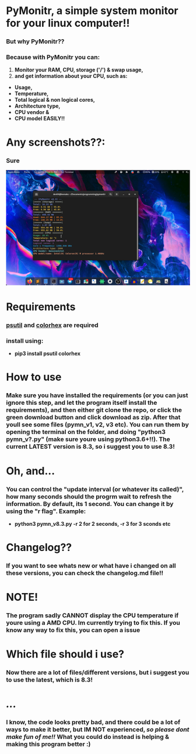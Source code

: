 # PyMonitr, a simple system monitor for your linux computer!!
### **But why PyMonitr??**
### **Because with PyMonitr you can:**
1. **Monitor your RAM, CPU, storage ('/') & swap usage,**
2. **and get information about your CPU, such as:**
+ **Usage,**
+ **Temperature,**
+ **Total logical & non logical cores,**
+ **Architecture type,**
+ **CPU vendor &**
+ **CPU model EASILY!!**

# Any screenshots??:
### **Sure**
![screenshot 1](img.png)

# Requirements
### **[psutil](https://pypi.org/project/psutil/) and [colorhex](https://pypi.org/project/colorhex/) are required**
### **install using:**
+ **pip3 install psutil colorhex**

# How to use
### **Make sure you have installed the requirements (or you can just ignore this step, and let the program itself install the requirements), and then either git clone the repo, or click the green download button and click download as zip. After that youll see some files (pymn_v1, v2, v3 etc). You can run them by opening the terminal on the folder, and doing "python3 pymn_v?.py" (make sure youre using python3.6+!!). The current LATEST version is 8.3, so i suggest you to use 8.3!**

# Oh, and...
### **You can control the "update interval (or whatever its called)", how many seconds should the progrm wait to refresh the information. By default, its 1 second. You can change it by using the "r flag". Example:**
+ **python3 pymn_v8.3.py -r 2 for 2 seconds, -r 3 for 3 sconds etc**

# Changelog??
### **If you want to see whats new or what have i changed on all these versions, you can check the changelog.md file!!**

# NOTE!
### **The program sadly CANNOT display the CPU temperature if youre using a AMD CPU. Im currently trying to fix this. If you know any way to fix this, you can open a issue**

# Which file should i use?
### **Now there are a lot of files/different versions, but i suggest you to use the latest, which is 8.3!**

# ***...***
### **I know, the code looks pretty bad, and there could be a lot of ways to make it better, but IM NOT experienced, ***so please dont make fun of me!!*** What you could do instead is helping & making this program better :)**
